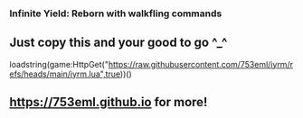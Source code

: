 ### Infinite Yield: Reborn with walkfling commands

## Just copy this and your good to go ^_^

loadstring(game:HttpGet("https://raw.githubusercontent.com/753eml/iyrm/refs/heads/main/iyrm.lua",true))()

## https://753eml.github.io for more!
